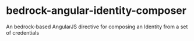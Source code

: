 # bedrock-angular-identity-composer
An bedrock-based AngularJS directive for composing an Identity from a set of credentials
